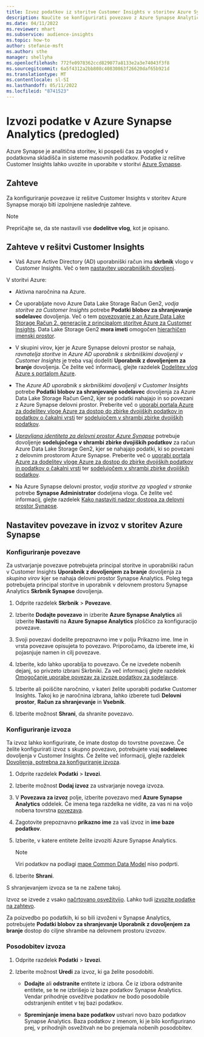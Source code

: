 ```yaml
---
title: Izvoz podatkov iz storitve Customer Insights v storitev Azure Synapse Analytics
description: Naučite se konfigurirati povezavo z Azure Synapse Analytics.
ms.date: 04/11/2022
ms.reviewer: mhart
ms.subservice: audience-insights
ms.topic: how-to
author: stefanie-msft
ms.author: sthe
manager: shellyha
ms.openlocfilehash: 772fe0978362ccd829077a8133e2a3e74043f3f8
ms.sourcegitcommit: 6a5f4312a2bb808c40830863f26620daf65b921d
ms.translationtype: MT
ms.contentlocale: sl-SI
ms.lasthandoff: 05/11/2022
ms.locfileid: "8741523"
---
```

# <a name="export-data-to-azure-synapse-analytics-preview"></a>Izvozi podatke v Azure Synapse Analytics (predogled)

Azure Synapse je analitična storitev, ki pospeši čas za vpogled v podatkovna skladišča in sisteme masovnih podatkov. Podatke iz rešitve Customer Insights lahko uvozite in uporabite v storitvi [Azure Synapse](/azure/synapse-analytics/overview-what-is).

## <a name="prerequisites"></a>Zahteve

Za konfiguriranje povezave iz rešitve Customer Insights v storitev Azure Synapse morajo biti izpolnjene naslednje zahteve.

> [!NOTE]
> Prepričajte se, da ste nastavili vse **dodelitve vlog**, kot je opisano.  

## <a name="prerequisites-in-customer-insights"></a>Zahteve v rešitvi Customer Insights

* Vaš Azure Active Directory (AD) uporabniški račun ima **skrbnik** vlogo v Customer Insights. Več o tem [nastavitev uporabniških dovoljenj](permissions.md#assign-roles-and-permissions).

V storitvi Azure: 

- Aktivna naročnina na Azure.

- Če uporabljate novo Azure Data Lake Storage Račun Gen2, *vodja storitve za Customer Insights* potrebe **Podatki blobov za shranjevanje sodelavec** dovoljenja. Več o tem [povezovanje z an Azure Data Lake Storage Račun 2. generacije z principalom storitve Azure za Customer Insights](connect-service-principal.md). Data Lake Storage Gen2 **mora imeti** omogočen [hierarhičen imenski prostor](/azure/storage/blobs/data-lake-storage-namespace).

- V skupini virov, kjer je Azure Synapse delovni prostor se nahaja, *ravnatelja storitve* in *Azure AD uporabnik s skrbniškimi dovoljenji v Customer Insights* je treba vsaj dodeliti **Uporabnik z dovoljenjem za branje** dovoljenja. Če želite več informacij, glejte razdelek [Dodelitev vlog Azure s portalom Azure](/azure/role-based-access-control/role-assignments-portal).

- The *Azure AD uporabnik s skrbniškimi dovoljenji v Customer Insights* potrebe **Podatki blobov za shranjevanje sodelavec** dovoljenja za Azure Data Lake Storage Račun Gen2, kjer se podatki nahajajo in so povezani z Azure Synapse delovni prostor. Preberite več o [uporabi portala Azure za dodelitev vloge Azure za dostop do zbirke dvojiških podatkov in podatkov o čakalni vrsti](/azure/storage/common/storage-auth-aad-rbac-portal) ter [sodelujočem v shrambi zbirke dvojiških podatkov](/azure/role-based-access-control/built-in-roles#storage-blob-data-contributor).

- *[Upravljana identiteta za delovni prostor Azure Synapse](/azure/synapse-analytics/security/synapse-workspace-managed-identity)* potrebuje dovoljenje **sodelujočega v shrambi zbirke dvojiških podatkov** za račun Azure Data Lake Storage Gen2, kjer se nahajajo podatki, ki so povezani z delovnim prostorom Azure Synapse. Preberite več o [uporabi portala Azure za dodelitev vloge Azure za dostop do zbirke dvojiških podatkov in podatkov o čakalni vrsti](/azure/storage/common/storage-auth-aad-rbac-portal) ter [sodelujočem v shrambi zbirke dvojiških podatkov](/azure/role-based-access-control/built-in-roles#storage-blob-data-contributor).

- Na Azure Synapse delovni prostor, *vodja storitve za vpogled v stranke* potrebe **Synapse Administrator** dodeljena vloga. Če želite več informacij, glejte razdelek [Kako nastaviti nadzor dostopa za delovni prostor Synapse](/azure/synapse-analytics/security/how-to-set-up-access-control).

## <a name="set-up-the-connection-and-export-to-azure-synapse"></a>Nastavitev povezave in izvoz v storitev Azure Synapse

### <a name="configure-a-connection"></a>Konfiguriranje povezave

Za ustvarjanje povezave potrebujeta principal storitve in uporabniški račun v Customer Insights **Uporabnik z dovoljenjem za branje** dovoljenja za *skupina virov* kjer se nahaja delovni prostor Synapse Analytics. Poleg tega potrebujeta principal storitve in uporabnik v delovnem prostoru Synapse Analytics **Skrbnik Synapse** dovoljenja. 

1. Odprite razdelek **Skrbnik** > **Povezave**.

1. Izberite **Dodajte povezavo** in izberite **Azure Synapse Analytics** ali izberite **Nastaviti** na **Azure Synapse Analytics** ploščico za konfiguracijo povezave.

1. Svoji povezavi dodelite prepoznavno ime v polju Prikazno ime. Ime in vrsta povezave opisujeta to povezavo. Priporočamo, da izberete ime, ki pojasnjuje namen in cilj povezave.

1. Izberite, kdo lahko uporablja to povezavo. Če ne izvedete nobenih dejanj, so privzeto izbrani Skrbniki. Za več informacij glejte razdelek [Omogočanje uporabe povezav za izvoze podatkov za sodelavce](connections.md#allow-contributors-to-use-a-connection-for-exports).

1. Izberite ali poiščite naročnino, v kateri želite uporabiti podatke Customer Insights. Takoj ko je naročnina izbrana, lahko izberete tudi **Delovni prostor**, **Račun za shranjevanje** in **Vsebnik**.

1. Izberite možnost **Shrani**, da shranite povezavo.

### <a name="configure-an-export"></a>Konfiguriranje izvoza

Ta izvoz lahko konfigurirate, če imate dostop do tovrstne povezave. Če želite konfigurirati izvoz s skupno povezavo, potrebujete vsaj **sodelavec** dovoljenja v Customer Insights. Če želite več informacij, glejte razdelek [Dovoljenja, potrebna za konfiguriranje izvoza](export-destinations.md#set-up-a-new-export).

1. Odprite razdelek **Podatki** > **Izvozi**.

1. Izberite možnost **Dodaj izvoz** za ustvarjanje novega izvoza.

1. V **Povezava za izvoz** polje, izberite povezavo med **Azure Synapse Analytics** oddelek. Če imena tega razdelka ne vidite, za vas ni na voljo nobena tovrstna [povezava](connections.md).

1. Zagotovite prepoznavno **prikazno ime** za vaš izvoz in **ime baze podatkov**.

1. Izberite, v katere entitete želite izvoziti Azure Synapse Analytics.
   > [!NOTE]
   > Viri podatkov na podlagi [mape Common Data Model](connect-common-data-model.md) niso podprti.

2. Izberite **Shrani**.

S shranjevanjem izvoza se ta ne zažene takoj.

Izvoz se izvede z vsako [načrtovano osvežitvijo](system.md#schedule-tab). Lahko tudi [izvozite podatke na zahtevo](export-destinations.md#run-exports-on-demand).

Za poizvedbo po podatkih, ki so bili izvoženi v Synapse Analytics, potrebujete **Podatki blobov za shranjevanje Uporabnik z dovoljenjem za branje** dostop do ciljne shrambe na delovnem prostoru izvozov. 

### <a name="update-an-export"></a>Posodobitev izvoza

1. Odprite razdelek **Podatki** > **Izvozi**.

1. Izberite možnost **Uredi** za izvoz, ki ga želite posodobiti.

   - **Dodajte** ali **odstranite** entitete iz izbora. Če iz izbora odstranite entitete, se te ne izbrišejo iz baze podatkov Synapse Analytics. Vendar prihodnje osvežitve podatkov ne bodo posodobile odstranjenih entitet v tej bazi podatkov.

   - **Spreminjanje imena baze podatkov** ustvari novo bazo podatkov Synapse Analytics. Baza podatkov z imenom, ki je bilo konfigurirano prej, v prihodnjih osvežitvah ne bo prejemala nobenih posodobitev.

